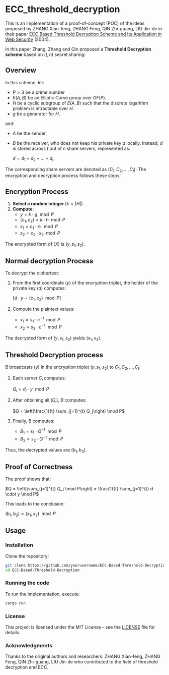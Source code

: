 # ECC_threshold_decryption

This is an implementation of a proof-of-concept (POC) of the ideas proposed by ZHANG Xian-feng, ZHANG Feng, QIN Zhi-guang, LIU Jin-de in their paper [ECC Based Threshold Decryption Scheme and Its Application in Web Security](https://www.journal.uestc.edu.cn/en/article/id/2247) (2004).

In this paper Zhang, Zhang and Qin proposed a **Threshold Decryption scheme** based on $(t, n)$ secret sharing:

## Overview

In this scheme, let:
- $P>3$ be a prime number
- $E(A,B)$ be an Elliptic Curve group over $GF(P)$.
- $H$ be a cyclic subgroup of $E(A,B)$ such that
the discrete logarithm problem is intractable over $H$.
- $g$ be a generator for $H$.

and:

- $A$ be the sender,
- $B$ be the receiver, who does not keep his private key $d$ locally. Instead, $d$ is stored across $t$ out of $n$ share servers, represented as:

  $d = d_1 + d_2 + ... + d_t$

The corresponding share servers are denoted as $(C_1, C_2, ..., C_t)$. The encryption and decryption process follows these steps:

## Encryption Process

1. **Select a random integer** $(k < |H|)$.
2. **Compute**:
   - $y = k \cdot g \mod P$
   - $(c_1, c_2) = k \cdot h \mod P$
   - $s_1 = c_1 \cdot x_1 \mod P$
   - $s_2 = c_2 \cdot x_2 \mod P$

The encrypted form of $(X)$ is $(y, s_1, s_2)$.

## Normal decryption Process

To decrypt the ciphertext:

1. From the first coordinate $(y)$ of the encryption triplet, the holder of the private key $(d)$ computes:

   $[d \cdot y = (c_1, c_2) \mod P]$

2. Compute the plaintext values:
   - $x_1 = s_1 \cdot c^{-1} \mod P$
   - $x_2 = s_2 \cdot c^{-1} \mod P$

The decrypted form of $(y, s_1, s_2)$ yields $(x_1, x_2)$.

## Threshold Decryption process

B broadcasts $(y)$ in the encryption triplet $(y, s_1, s_2)$ to $C_1, C_2, \ldots, C_t$:

1. Each server $C_i$ computes:

   $Q_i = d_i \cdot y \mod P$

2. After obtaining all $(Q_i)$, $B$ computes:

   $Q = \left(\frac{1}{t} \sum_{j=1}^{t} Q_j\right) \mod P$

3. Finally, B computes:
   - $B_1 = s_1 \cdot Q^{-1} \mod P$
   - $B_2 = s_2 \cdot Q^{-1} \mod P$

Thus, the decrypted values are $(b_1, b_2)$.

## Proof of Correctness

The proof shows that:

$Q = \left(\sum_{j=1}^{t} Q_j \mod P\right) = \frac{1}{t} \sum_{j=1}^{t} d \cdot y \mod P$

This leads to the conclusion:

$(b_1, b_2) = (x_1, x_2) \mod P$


## Usage

### Installation

Clone the repository:

```bash
git clone https://github.com/yourusername/ECC-Based-Threshold-Decryption.git
cd ECC-Based-Threshold-Decryption
```

### Running the code

To run the implementation, execute:

```bash
cargo run
```

### License

This project is licensed under the MIT License - see the [LICENSE](LICENSE) file for details.

### Acknowledgments

Thanks to the original authors and researchers: ZHANG Xian-feng, ZHANG Feng, QIN Zhi-guang, LIU Jin-de who contributed to the field of threshold decryption and ECC.
